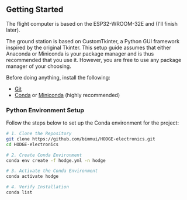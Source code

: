 
## Getting Started
The flight computer is based on the ESP32-WROOM-32E and (I'll finish later).

The ground station is based on CustomTkinter, a Python GUI framework inspired by the original Tkinter. This setup guide assumes that either Anaconda or Miniconda is your package manager and is thus recommended that you use it. However, you are free to use any package manager of your choosing.

Before doing anything, install the following:
- [Git](https://git-scm.com/downloads)
- [Conda](https://docs.conda.io/en/latest/) or [Miniconda](https://docs.conda.io/projects/miniconda/en/latest/) (highly recommended)


### Python Environment Setup

Follow the steps below to set up the Conda environment for the project:

```bash
# 1. Clone the Repository
git clone https://github.com/bimmui/HODGE-electronics.git
cd HODGE-electronics

# 2. Create Conda Environment
conda env create -f hodge.yml -n hodge

# 3. Activate the Conda Environment
conda activate hodge

# 4. Verify Installation
conda list
```
